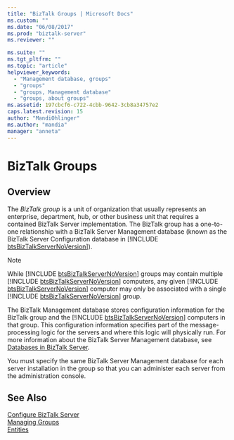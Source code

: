 ```yaml
---
title: "BizTalk Groups | Microsoft Docs"
ms.custom: ""
ms.date: "06/08/2017"
ms.prod: "biztalk-server"
ms.reviewer: ""

ms.suite: ""
ms.tgt_pltfrm: ""
ms.topic: "article"
helpviewer_keywords: 
  - "Management database, groups"
  - "groups"
  - "groups, Management database"
  - "groups, about groups"
ms.assetid: 197cbcf6-c722-4cbb-9642-3cb8a34757e2
caps.latest.revision: 15
author: "MandiOhlinger"
ms.author: "mandia"
manager: "anneta"
---
```

# BizTalk Groups

## Overview
The <em>BizTalk group</em> is a unit of organization that usually represents an enterprise, department, hub, or other business unit that requires a contained BizTalk Server implementation. The BizTalk group has a one-to-one relationship with a BizTalk Server Management database (known as the BizTalk Server Configuration database in [!INCLUDE [btsBizTalkServerNoVersion](../includes/btsbiztalkservernoversion-md.md)]).  
  
> [!NOTE]
>  While [!INCLUDE [btsBizTalkServerNoVersion](../includes/btsbiztalkservernoversion-md.md)] groups may contain multiple [!INCLUDE [btsBizTalkServerNoVersion](../includes/btsbiztalkservernoversion-md.md)] computers, any given [!INCLUDE [btsBizTalkServerNoVersion](../includes/btsbiztalkservernoversion-md.md)] computer may only be associated with a single [!INCLUDE [btsBizTalkServerNoVersion](../includes/btsbiztalkservernoversion-md.md)] group.  
  
 The BizTalk Management database stores configuration information for the BizTalk group and the [!INCLUDE [btsBizTalkServerNoVersion](../includes/btsbiztalkservernoversion-md.md)] computers in that group. This configuration information specifies part of the message-processing logic for the servers and where this logic will physically run. For more information about the BizTalk Server Management database, see [Databases in BizTalk Server](../core/databases-in-biztalk-server.md).  
  
 You must specify the same BizTalk Server Management database for each server installation in the group so that you can administer each server from the administration console.  
  
## See Also  
 [Configure BizTalk Server](../install-and-config-guides/configure-biztalk-server.md)   
 [Managing Groups](../core/managing-groups.md)   
 [Entities](../core/entities.md)